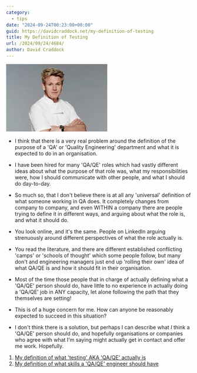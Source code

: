 ```yaml
---
category:
  - tips
date: "2024-09-24T00:23:00+00:00"
guid: https://davidcraddock.net/my-definition-of-testing
title: My Definition of Testing
url: /2024/09/24/4684/
author: David Craddock
---
```


![image](gordon.jpg)

* I think that there is a very real problem around the definition of the purpose of a 'QA' or 'Quality Engineering' department and what it is expected to do in an organisation.

* I have been hired for many 'QA/QE' roles which had vastly different ideas about what the purpose of that role was, what my responsibilities were, how I should communicate with other people, and what I should do day-to-day.

* So much so, that I don't believe there is at all any 'universal' definition of what someone working in QA does. It completely changes from company to company, and even WITHIN a company there are people trying to define it in different ways, and arguing about what the role is, and what it should do.

* You look online, and it's the same. People on LinkedIn arguing strenuously around different perspectives of what the role actually is.

* You read the literature, and there are different established conflicting 'camps' or 'schools of thought' which some people follow, but many don't and engineering managers just end up 'rolling their own' idea of what QA/QE is and how it should fit in their organisation.

* Most of the time those people that in charge of actually defining what a 'QA/QE' person should do, have little to no experience in actually doing a 'QA/QE' job in ANY capacity, let alone following the path that they themselves are setting!

* This is of a huge concern for me. How can anyone be reasonably expected to succeed in this situation?

* I don't think there is a solution, but perhaps I can describe what *I* think a 'QA/QE' person should do, and hopefully organisations or companies who agree with what I'm saying might actually get in contact and offer me work. Hopefully.

1. [My definition of what 'testing' AKA 'QA/QE' actually is](https://github.com/wordswords/dotfiles/blob/master/notes/TESTING.md)
2. [My definition of what skills a 'QA/QE' engineer should have](https://github.com/wordswords/dotfiles/blob/master/notes/TRAININGRECOMMENDATIONS.md)




